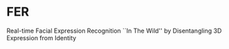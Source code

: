 # FER
Real-time Facial Expression Recognition ``In The Wild'' by Disentangling 3D Expression from Identity

